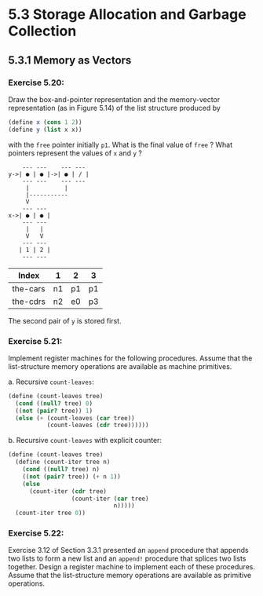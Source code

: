 # 5.3 Storage Allocation and Garbage Collection

## 5.3.1 Memory as Vectors

### Exercise 5.20:

Draw the box-and-pointer representation and the memory-vector representation (as in Figure 5.14) of the list structure produced by

```scheme
(define x (cons 1 2))
(define y (list x x))
```

with the `free` pointer initially `p1`. What is the final value of `free` ? What pointers represent the values of `x` and `y` ?

```
    --- ---    --- ---
y->| ● | ● |->| ● | / |
    --- ---    --- ---
     |          |
     |-----------
     V
    --- ---
x->| ● | ● |
    --- ---
     |   |
     V   V
    --- ---
   | 1 | 2 |
    --- ---
```

| Index    | 1  | 2  | 3  |
|----------|----|----|----|
| the-cars | n1 | p1 | p1 |
| the-cdrs | n2 | e0 | p3 |

The second pair of `y` is stored first.

### Exercise 5.21:

Implement register machines for the following procedures. Assume that the list-structure memory operations are available as machine primitives.

a. Recursive `count-leaves`:

```scheme
(define (count-leaves tree)
  (cond ((null? tree) 0)
  ((not (pair? tree)) 1)
  (else (+ (count-leaves (car tree))
           (count-leaves (cdr tree))))))
```

b. Recursive `count-leaves` with explicit counter:

```scheme
(define (count-leaves tree)
  (define (count-iter tree n)
    (cond ((null? tree) n)
    ((not (pair? tree)) (+ n 1))
    (else
      (count-iter (cdr tree)
                  (count-iter (car tree)
                              n)))))
  (count-iter tree 0))
```

### Exercise 5.22:

Exercise 3.12 of Section 3.3.1 presented an `append` procedure that appends two lists to form a new list and an `append!` procedure that splices two lists together. Design a register machine to implement each of these procedures. Assume that the list-structure memory operations are available as primitive operations.
